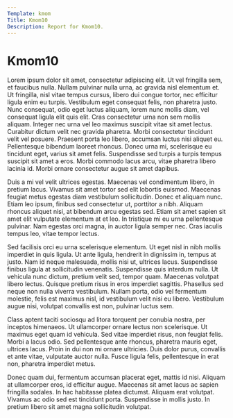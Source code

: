 ```yaml
---
Template: kmom
Title: Kmom10
Description: Report for Kmom10.
---
```


Kmom10
==========================

Lorem ipsum dolor sit amet, consectetur adipiscing elit. Ut vel fringilla sem, et faucibus nulla. Nullam pulvinar nulla urna, ac gravida nisl elementum et. Ut fringilla, nisl vitae tempus cursus, libero dui congue tortor, nec efficitur ligula enim eu turpis. Vestibulum eget consequat felis, non pharetra justo. Nunc consequat, odio eget luctus aliquam, lorem nunc mollis diam, vel consequat ligula elit quis elit. Cras consectetur urna non sem mollis aliquam. Integer nec urna vel leo maximus suscipit vitae sit amet lectus. Curabitur dictum velit nec gravida pharetra. Morbi consectetur tincidunt velit vel posuere. Praesent porta leo libero, accumsan luctus nisi aliquet eu. Pellentesque bibendum laoreet rhoncus. Donec urna mi, scelerisque eu tincidunt eget, varius sit amet felis. Suspendisse sed turpis a turpis tempus suscipit sit amet a eros. Morbi commodo lacus arcu, vitae pharetra libero lacinia id. Morbi ornare consectetur augue sit amet dapibus.

Duis a mi vel velit ultrices egestas. Maecenas vel condimentum libero, in pretium lacus. Vivamus sit amet tortor sed elit lobortis euismod. Maecenas feugiat metus egestas diam vestibulum sollicitudin. Donec et aliquam nunc. Etiam leo ipsum, finibus sed consectetur ut, porttitor a nibh. Aliquam rhoncus aliquet nisi, at bibendum arcu egestas sed. Etiam sit amet sapien sit amet elit vulputate elementum at et leo. In tristique mi eu urna pellentesque pulvinar. Nam egestas orci magna, in auctor ligula semper nec. Cras iaculis tempus leo, vitae tempor lectus.

Sed facilisis orci eu urna scelerisque elementum. Ut eget nisl in nibh mollis imperdiet in quis ligula. Ut ante ligula, hendrerit in dignissim in, tempus at justo. Nam id neque malesuada, mollis nisi ut, ultrices lacus. Suspendisse finibus ligula at sollicitudin venenatis. Suspendisse quis interdum nulla. Ut vehicula nunc dictum, pretium velit sed, tempor quam. Maecenas volutpat libero lectus. Quisque pretium risus in eros imperdiet sagittis. Phasellus sed neque non nulla viverra vestibulum. Nullam porta, odio vel fermentum molestie, felis est maximus nisl, id vestibulum velit nisi eu libero. Vestibulum augue nisi, volutpat convallis est non, pulvinar luctus sem.

Class aptent taciti sociosqu ad litora torquent per conubia nostra, per inceptos himenaeos. Ut ullamcorper ornare lectus non scelerisque. Ut maximus eget quam id vehicula. Sed vitae imperdiet risus, non feugiat felis. Morbi a lacus odio. Sed pellentesque ante rhoncus, pharetra mauris eget, ultrices lacus. Proin in dui non mi ornare ultricies. Duis dolor purus, convallis et ante vitae, vulputate auctor nulla. Fusce ligula felis, pellentesque in erat non, pharetra imperdiet metus.

Donec quam dui, fermentum accumsan placerat eget, mattis id nisi. Aliquam at ullamcorper eros, id efficitur augue. Maecenas sit amet lacus ac sapien fringilla sodales. In hac habitasse platea dictumst. Aliquam erat volutpat. Vivamus ac odio sed est tincidunt porta. Suspendisse in mollis justo. In pretium libero sit amet magna sollicitudin volutpat.
